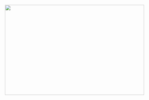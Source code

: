 <p align="center">
  <img width="460" height="300" src="https://media.licdn.com/dms/image/D4E22AQFzRNqcuE3wmw/feedshare-shrink_2048_1536/0/1712656808697?e=1715817600&v=beta&t=B1q9FTQEeaWR8BhY6H--9YFNYXUKq7KMgOkX24Jq78c">
</p>
